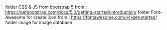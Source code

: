 folder CSS & JS from bootstrap 5 from       : https://getbootstrap.com/docs/5.0/getting-started/introduction/
folder Font-Awesome for create icon from    : https://fontawesome.com/v4/get-started/
folder image for image database 
